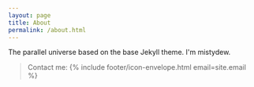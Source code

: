 ```yaml
---
layout: page
title: About
permalink: /about.html
---
```


The parallel universe based on the base Jekyll theme.
I'm mistydew.
<blockquote>
Contact me: 
{% include footer/icon-envelope.html email=site.email %}
</blockquote>
